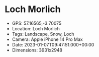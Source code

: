 # Loch Morlich

- GPS: 57.16565,-3.70075
- Location: Loch Morlich
- Tags: Landscape, Snow, Loch
- Camera: Apple iPhone 14 Pro Max
- Date: 2023-01-07T09:47:51.000+00:00
- Dimensions: 3931x2948
